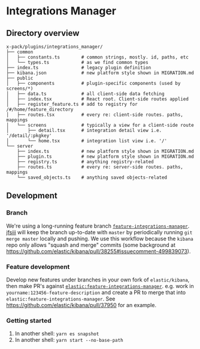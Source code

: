 # Integrations Manager

## Directory overview
```
x-pack/plugins/integrations_manager/
├── common 
│   ├── constants.ts        # common strings, mostly. id, paths, etc
│   └── types.ts            # as we find common types
├── index.ts                # legacy plugin definition
├── kibana.json             # new platform style shown in MIGRATION.md
├── public
│   ├── components          # plugin-specific components (used by screens/*)
│   ├── data.ts             # all client-side data fetching
│   ├── index.tsx           # React root. Client-side routes applied
│   ├── register_feature.ts # add to registry for /#/home/feature_directory
│   ├── routes.tsx          # every re: client-side routes. paths, mappings
│   └── screens             # typically a view for a client-side route
│       ├── detail.tsx      # integration detail view i.e. '/detail/:pkgkey'
│       └── home.tsx        # integration list view i.e. '/'
└── server            
    ├── index.ts            # new platform style shown in MIGRATION.md 
    ├── plugin.ts           # new platform style shown in MIGRATION.md
    ├── registry.ts         # anything registry-related
    ├── routes.ts           # every re: server-side routes. paths, mappings
    └── saved_objects.ts    # anything saved objects-related
```

## Development
### Branch
We're using a long-running feature branch [`feature-integrations-manager`](https://github.com/elastic/kibana/tree/feature-integrations-manager). [jfsiii](http://github.com/jfsiii) will keep the branch up-to-date with `master` by periodically running `git merge master` locally and pushing. We use this workflow because the `kibana` repo only allows "squash and merge" commits (some background at https://github.com/elastic/kibana/pull/38255#issuecomment-499839073).

### Feature development
Develop new features under branches in your own fork of `elastic/kibana`, then make PR's against [`elastic:feature-integrations-manager`](https://github.com/elastic/kibana/tree/feature-integrations-manager). e.g. work in `yourname:123456-feature-description` and create a PR to merge that into `elastic:feature-integrations-manager`. See https://github.com/elastic/kibana/pull/37950 for an example.

### Getting started
 1. In another shell: `yarn es snapshot`
 1. In another shell: `yarn start --no-base-path`
 